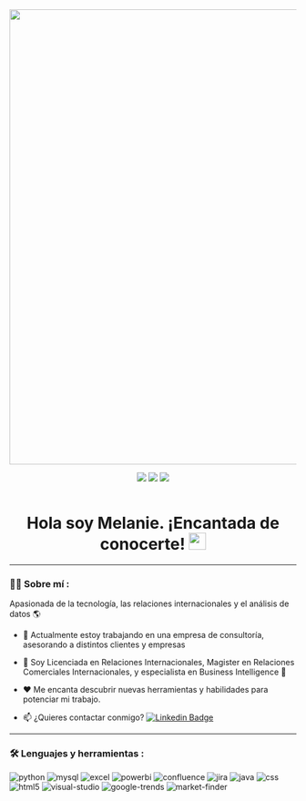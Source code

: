 <div id="header" align="center">
  <img src="https://github.com/melanietatiana93/melanietatiana93/blob/bef02b46ca6fb929ebf2de7c4a760610275a40ee/Banner%20de%20LinkedIn%20Tecnolog%C3%ADa%20Negro.png"
width="800"/>
</div>

<div id="badges" align="center">
  
[![](https://img.shields.io/badge/LinkedIn-0077B5?style=for-the-badge&logo=linkedin&logoColor=white)](https://www.linkedin.com/in/melanie-michailoff-22922a182/?locale=en_US/) 
  [![](https://img.shields.io/badge/YouTube-red?style=for-the-badge&logo=youtube&logoColor=white)](https://www.youtube.com/channel/UCr6HdsNDgddt6rDGDdNaIpA)
[![](https://img.shields.io/badge/Página_Web-yelow?style=for-the-badge&logo=medium&logoColor=white)](https://www.noelia-navarro.com/)
  
 
 <div id="badges" align="center">
  <img src="https://visitor-badge-reloaded.herokuapp.com/badge?page_id=noelianav91.noelianav91&color=00cf00" alt=""/>
   
   <h1>
  Hola soy Melanie. ¡Encantada de conocerte! 
  <img src="https://media.giphy.com/media/hvRJCLFzcasrR4ia7z/giphy.gif" width="30px"/>
</h1>

---
 <div id="header" align="left">

### :woman_technologist: Sobre mí :


Apasionada de la tecnología, las relaciones internacionales y el análisis de datos 🌎
   
* 🔭 Actualmente estoy trabajando en una empresa de consultoría, asesorando a distintos clientes y empresas 

* 🌱 Soy Licenciada en Relaciones Internacionales, Magister en Relaciones Comerciales Internacionales, y especialista en Business Intelligence :blue_book:

* ❤️ Me encanta descubrir nuevas herramientas y habilidades para potenciar mi trabajo. 

* 📫 ¿Quieres contactar conmigo? [![Linkedin Badge](https://img.shields.io/badge/-Melanie-blue?style=flat&logo=Linkedin&logoColor=white)](https://www.linkedin.com/in/melanie-michailoff-22922a182/?locale=en_US)
   


---
   
 ### :hammer_and_wrench: Lenguajes y herramientas :
<div id="header" align="left">
    <img src="https://img.shields.io/badge/Python-3776AB?style=for-the-badge&logo=python&logoColor=white" alt="python"/>
  </a>
    <img src="https://img.shields.io/badge/MySQL-6DB33F?style=for-the-badge&logo=mysql&logoColor=white" alt="mysql"/>
  </a>
 <img src="https://img.shields.io/badge/Microsoft_Excel-217346?style=for-the-badge&logo=microsoft-excel&logoColor=white" alt="excel"/>
  </a>
 <img src="https://img.shields.io/badge/Power_BI-FFBE00?style=for-the-badge&logo=Power-BI&logoColor=white" alt="powerbi"/>
  </a>
  <img src="https://img.shields.io/badge/Confluence-172B4D?style=for-the-badge&logo=confluence&logoColor=white" alt="confluence"/>
  <img src="https://img.shields.io/badge/Jira-0052CC?style=for-the-badge&logo=jira&logoColor=white" alt="jira"/>
  <img src="https://img.shields.io/badge/Java-007396?style=for-the-badge&logo=java&logoColor=white" alt="java"/>
  <img src="https://img.shields.io/badge/CSS-1572B6?style=for-the-badge&logo=css3&logoColor=white" alt="css"/>
  <img src="https://img.shields.io/badge/HTML5-E34F26?style=for-the-badge&logo=html5&logoColor=white" alt="html5"/>
  <img src="https://img.shields.io/badge/Visual_Studio-5C2D91?style=for-the-badge&logo=visual-studio&logoColor=white" alt="visual-studio"/>
  <img src="https://img.shields.io/badge/Google_Trends-4285F4?style=for-the-badge&logo=google-trends&logoColor=white" alt="google-trends"/>
  <img src="https://img.shields.io/badge/Market_Finder-0F9D58?style=for-the-badge&logo=google&logoColor=white" alt="market-finder"/>

</div>
  
